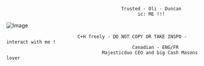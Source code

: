                                              Trusted - Oli - Duncan
                                                    ic: ME !!!
![Image](https://github.com/user-attachments/assets/bcb16337-547e-420b-82c3-cc2996bc59d9)

                              C+H freely - DO NOT COPY OR TAKE INSPO - interact with me !
                                                  Canadian - ENG/FR
                                       Majesticduo CEO and big Cash Masons lover
                                      
